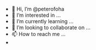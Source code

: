 - 👋 Hi, I’m @peterofoha
- 👀 I’m interested in ...
- 🌱 I’m currently learning ...
- 💞️ I’m looking to collaborate on ...
- 📫 How to reach me ...
- 
<!---
peterofoha/peterofoha is a ✨ special ✨ repository because its `README.md` (this file) appears on your GitHub profile.
You can click the Preview link to take a look at your changes.
--->
